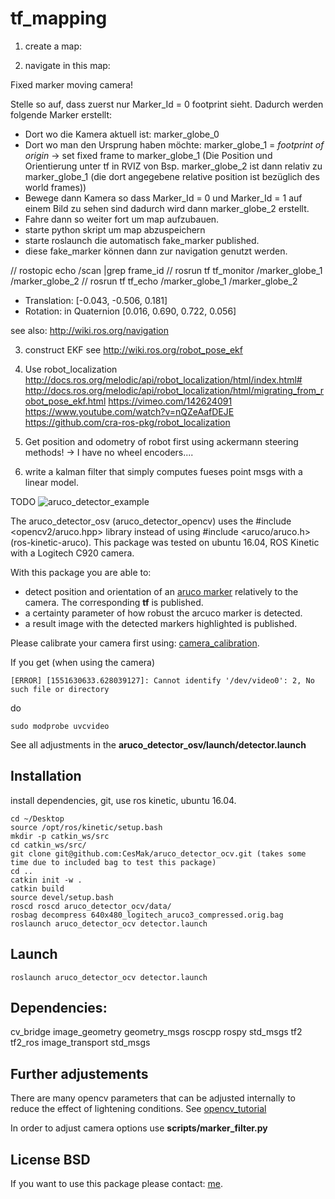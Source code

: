 # tf_mapping

1) create a map:


2) navigate in this map:

Fixed marker moving camera!

Stelle so auf, dass zuerst nur Marker_Id = 0 footprint sieht. Dadurch werden folgende Marker erstellt:
* Dort wo die Kamera aktuell ist: marker_globe_0
* Dort wo man den Ursprung haben möchte: marker_globe_1 = *footprint of origin* -> set fixed frame to marker_globe_1 (Die Position und Orientierung unter tf in RVIZ von Bsp. marker_globe_2 ist dann relativ zu marker_globe_1 (die dort angegebene relative position ist bezüglich des world frames))
* Bewege dann Kamera so dass Marker_Id = 0 und Marker_Id = 1 auf einem Bild zu sehen sind dadurch wird dann marker_globe_2 erstellt.
* Fahre dann so weiter fort um map aufzubauen.
* starte python skript um map abzuspeichern
* starte roslaunch die automatisch fake_marker published.
* diese fake_marker können dann zur navigation genutzt werden.
 

// rostopic echo /scan |grep frame_id
// rosrun tf tf_monitor /marker_globe_1 /marker_globe_2
// rosrun tf tf_echo /marker_globe_1 /marker_globe_2
- Translation: [-0.043, -0.506, 0.181]
- Rotation: in Quaternion [0.016, 0.690, 0.722, 0.056]

see also: http://wiki.ros.org/navigation



3) construct EKF see http://wiki.ros.org/robot_pose_ekf


4) Use robot_localization
http://docs.ros.org/melodic/api/robot_localization/html/index.html#
http://docs.ros.org/melodic/api/robot_localization/html/migrating_from_robot_pose_ekf.html
https://vimeo.com/142624091
https://www.youtube.com/watch?v=nQZeAafDEJE
https://github.com/cra-ros-pkg/robot_localization

5) Get position and odometry of robot first using ackermann steering methods!
-> I have no wheel encoders....


6) write a kalman filter that simply computes fueses point msgs with a linear model.


TODO 
![aruco_detector_example](https://github.com/CesMak/aruco_detector_ocv/blob/master/data/rviz_example.png)

The aruco_detector_osv (aruco_detector_opencv) uses the #include <opencv2/aruco.hpp> library instead of using #include <aruco/aruco.h> (ros-kinetic-aruco). This package was tested on ubuntu 16.04, ROS Kinetic with a Logitech C920 camera. 

With this package you are able to:

* detect position and orientation of an [aruco marker](http://chev.me/arucogen/) relatively to the camera. The corresponding **tf** is published.
* a certainty parameter of how robust the arcuco marker is detected. 
* a result image with the detected markers highlighted is published.

Please calibrate your camera first using: [camera_calibration](http://wiki.ros.org/camera_calibration).

If you get (when using the camera)

``` 
[ERROR] [1551630633.628039127]: Cannot identify '/dev/video0': 2, No such file or directory
```

do 

``` 
sudo modprobe uvcvideo
``` 

See all adjustments in the **aruco_detector_osv/launch/detector.launch** 

## Installation
install dependencies, git, use ros kinetic, ubuntu 16.04.

``` 
cd ~/Desktop
source /opt/ros/kinetic/setup.bash
mkdir -p catkin_ws/src
cd catkin_ws/src/
git clone git@github.com:CesMak/aruco_detector_ocv.git (takes some time due to included bag to test this package)
cd ..
catkin init -w .
catkin build
source devel/setup.bash
roscd roscd aruco_detector_ocv/data/
rosbag decompress 640x480_logitech_aruco3_compressed.orig.bag 
roslaunch aruco_detector_ocv detector.launch 
```


## Launch

``` 
roslaunch aruco_detector_ocv detector.launch 
``` 


## Dependencies:
cv_bridge image_geometry geometry_msgs roscpp rospy std_msgs tf2 tf2_ros image_transport std_msgs

## Further adjustements

There are many opencv parameters that can be adjusted internally to reduce the effect of lightening conditions.
See [opencv_tutorial](https://docs.opencv.org/3.1.0/d5/dae/tutorial_aruco_detection.html)

In order to adjust camera options use **scripts/marker_filter.py**

## License BSD
If you want to use this package please contact: [me](https://simact.de/about_me).


